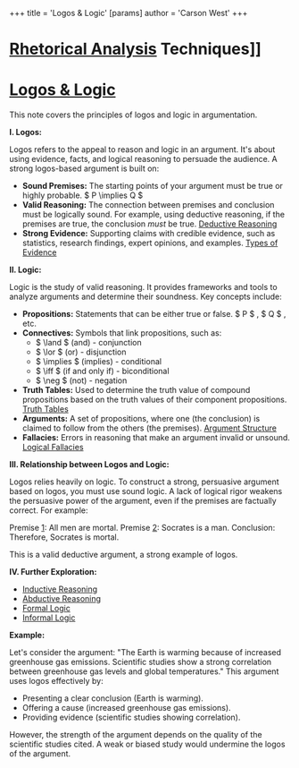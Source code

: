 +++
 title = 'Logos & Logic'
[params]
	author = 'Carson West'
+++
# [Rhetorical Analysis](./../rhetorical-analysis/) Techniques]]
# [Logos & Logic](./../logos-&-logic/)

This note covers the principles of logos and logic in argumentation.

**I. Logos:**

Logos refers to the appeal to reason and logic in an argument.  It's about using evidence, facts, and logical reasoning to persuade the audience.  A strong logos-based argument is built on:

* **Sound Premises:**  The starting points of your argument must be true or highly probable.  $ P \implies Q $ 
* **Valid Reasoning:** The connection between premises and conclusion must be logically sound.  For example, using deductive reasoning, if the premises are true, the conclusion *must* be true. [Deductive Reasoning](./../deductive-reasoning/)
* **Strong Evidence:** Supporting claims with credible evidence, such as statistics, research findings, expert opinions, and examples. [Types of Evidence](./../types-of-evidence/)

**II. Logic:**

Logic is the study of valid reasoning.  It provides frameworks and tools to analyze arguments and determine their soundness. Key concepts include:

* **Propositions:** Statements that can be either true or false.   $ P $ ,  $ Q $ , etc.
* **Connectives:** Symbols that link propositions, such as:
    *  $ \land $  (and) - conjunction
    *  $ \lor $  (or) - disjunction
    *  $ \implies $  (implies) - conditional
    *  $ \iff $  (if and only if) - biconditional
    *  $ \neg $  (not) - negation
* **Truth Tables:** Used to determine the truth value of compound propositions based on the truth values of their component propositions. [Truth Tables](./../truth-tables/)
* **Arguments:** A set of propositions, where one (the conclusion) is claimed to follow from the others (the premises). [Argument Structure](./../argument-structure/)
* **Fallacies:** Errors in reasoning that make an argument invalid or unsound. [Logical Fallacies](./../logical-fallacies/)

**III. Relationship between Logos and Logic:**

Logos relies heavily on logic.  To construct a strong, persuasive argument based on logos, you must use sound logic.  A lack of logical rigor weakens the persuasive power of the argument, even if the premises are factually correct.  For example:

Premise [1](./../1/): All men are mortal.
Premise [2](./../2/): Socrates is a man.
Conclusion: Therefore, Socrates is mortal.

This is a valid deductive argument, a strong example of logos.

**IV.  Further Exploration:**

* [Inductive Reasoning](./../inductive-reasoning/)
* [Abductive Reasoning](./../abductive-reasoning/)
* [Formal Logic](./../formal-logic/)
* [Informal Logic](./../informal-logic/)


**Example:**

Let's consider the argument: "The Earth is warming because of increased greenhouse gas emissions.  Scientific studies show a strong correlation between greenhouse gas levels and global temperatures."  This argument uses logos effectively by:

* Presenting a clear conclusion (Earth is warming).
* Offering a cause (increased greenhouse gas emissions).
* Providing evidence (scientific studies showing correlation).

However, the strength of the argument depends on the quality of the scientific studies cited.  A weak or biased study would undermine the logos of the argument.
